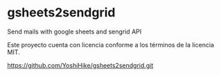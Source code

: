 # gsheets2sendgrid
Send mails with google sheets and sengrid API

 Este proyecto cuenta con licencia conforme a los términos de la licencia MIT.
 
 https://github.com/YoshiHike/gsheets2sendgrid.git
